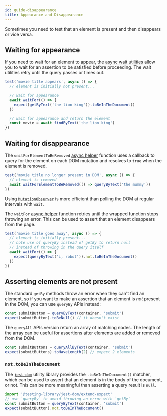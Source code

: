 ```yaml
---
id: guide-disappearance
title: Appearance and Disappearance
---
```


Sometimes you need to test that an element is present and then disappears or
vice versa.

## Waiting for appearance

If you need to wait for an element to appear, the [async wait
utilities][async-api] allow you to wait for an assertion to be satisfied before
proceeding. The wait utilities retry until the query passes or times out.

```jsx
test('movie title appears', async () => {
  // element is initially not present...

  // wait for appearance
  await waitFor(() => {
    expect(getByText('the lion king')).toBeInTheDocument()
  })

  // wait for appearance and return the element
  const movie = await findByText('the lion king')
})
```

## Waiting for disappearance

The `waitForElementToBeRemoved` [async helper][async-api] function uses a
callback to query for the element on each DOM mutation and resolves to `true`
when the element is removed.

```jsx
test('movie title no longer present in DOM', async () => {
  // element is removed
  await waitForElementToBeRemoved(() => queryByText('the mummy'))
})
```

Using
[`MutationObserver`](https://developer.mozilla.org/en-US/docs/Web/API/MutationObserver)
is more efficient than polling the DOM at regular intervals with `wait`.

The `waitFor` [async helper][async-api] function retries until the wrapped function
stops throwing an error. This can be used to assert that an element disappears
from the page.

```jsx
test('movie title goes away', async () => {
  // element is initially present...
  // note use of queryBy instead of getBy to return null
  // instead of throwing in the query itself
  await waitFor(() => {
    expect(queryByText('i, robot')).not.toBeInTheDocument()
  })
})
```

## Asserting elements are not present

The standard `getBy` methods throw an error when they can't find an element, so
if you want to make an assertion that an element is _not_ present in the DOM,
you can use `queryBy` APIs instead:

```javascript
const submitButton = queryByText(container, 'submit')
expect(submitButton).toBeNull() // it doesn't exist
```

The `queryAll` APIs version return an array of matching nodes. The length of the
array can be useful for assertions after elements are added or removed from the
DOM.

```javascript
const submitButtons = queryAllByText(container, 'submit')
expect(submitButtons).toHaveLength(2) // expect 2 elements
```

### `not.toBeInTheDocument`

The [`jest-dom`](ecosystem-jest-dom.md) utility library provides the
`.toBeInTheDocument()` matcher, which can be used to assert that an element is
in the body of the document, or not. This can be more meaningful than asserting
a query result is `null`.

```javascript
import '@testing-library/jest-dom/extend-expect'
// use `queryBy` to avoid throwing an error with `getBy`
const submitButton = queryByText(container, 'submit')
expect(submitButton).not.toBeInTheDocument()
```

[async-api]: dom-testing-library/api-async.md
